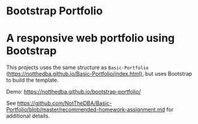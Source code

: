 # Bootstrap Portfolio
# A responsive web portfolio using Bootstrap

This projects uses the same structure as `Basic-Portfolio` (<https://notthedba.github.io/Basic-Portfolio/index.html)>, but uses Bootstrap to build the template.

Demo: <https://notthedba.github.io/bootstrap-portfolio/>

See <https://github.com/NotTheDBA/Basic-Portfolio/blob/master/recommended-homework-assignment.md> for additional details.
